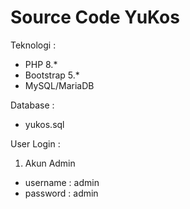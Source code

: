 # Source Code YuKos

Teknologi : 
- PHP 8.*
- Bootstrap 5.*
- MySQL/MariaDB

Database :
- yukos.sql

User Login :
1. Akun Admin
- username : admin
- password : admin
